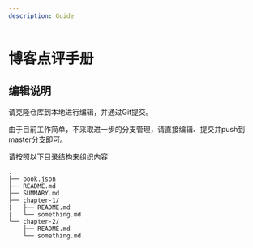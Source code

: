 ```yaml
---
description: Guide
---
```


# 博客点评手册

## 编辑说明

请克隆仓库到本地进行编辑，并通过Git提交。

由于目前工作简单，不采取进一步的分支管理，请直接编辑、提交并push到master分支即可。

请按照以下目录结构来组织内容

```
.
├── book.json
├── README.md
├── SUMMARY.md
├── chapter-1/
|   ├── README.md
|   └── something.md
└── chapter-2/
    ├── README.md
    └── something.md
```
